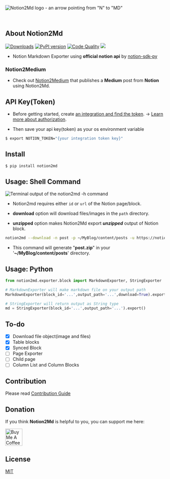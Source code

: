 ![Notion2Md logo - an arrow pointing from "N" to "MD"](Notion2md.jpg)

<br/>

## About Notion2Md

[![Downloads](https://static.pepy.tech/badge/notion2md)](https://pepy.tech/project/notion2md)
[![PyPI version](https://badge.fury.io/py/notion2md.svg)](https://badge.fury.io/py/notion2md)
[![Code Quality](https://github.com/echo724/notion2md/actions/workflows/code_quality.yaml/badge.svg)](https://github.com/echo724/notion2md/actions/workflows/code_quality.yaml)
<a href="https://hits.seeyoufarm.com"><img src="https://hits.seeyoufarm.com/api/count/incr/badge.svg?url=https%3A%2F%2Fgithub.com%2Fecho724%2Fnotion2md&count_bg=%23949191&title_bg=%23555555&icon=github.svg&icon_color=%23E7E7E7&title=visited&edge_flat=false"/></a>

- Notion Markdown Exporter using **official notion api** by [notion-sdk-py](https://github.com/ramnes/notion-sdk-py)

### Notion2Medium

- Check out [Notion2Medium](https://github.com/echo724/notion2medium) that publishes a **Medium** post from **Notion** using Notion2Md.

## API Key(Token)

- Before getting started, create [an integration and find the token](https://www.notion.so/my-integrations). → [Learn more about authorization](https://developers.notion.com/docs/authorization).

- Then save your api key(token) as your os environment variable

```Bash
$ export NOTION_TOKEN="{your integration token key}"
```

## Install

```Bash
$ pip install notion2md
```

## Usage: Shell Command

![Terminal output of the `notion2md -h` command](notion2md_options.png)

- Notion2md requires either `id` or `url` of the Notion page/block.

- **download** option will download files/images in the `path` directory.

- **unzipped** option makes Notion2Md export ***unzipped*** output of Notion block.

```Bash
notion2md --download -n post -p ~/MyBlog/content/posts -u https://notion.so/...
```

- This command will generate "**post.zip**" in your '**~/MyBlog/content/posts**' directory.

## Usage: Python

```Python
from notion2md.exporter.block import MarkdownExporter, StringExporter

# MarkdownExporter will make markdown file on your output path
MarkdownExporter(block_id='...',output_path='...',download=True).export()

# StringExporter will return output as String type
md = StringExporter(block_id='...',output_path='...').export()
```

## To-do

- [x] Download file object(image and files)
- [x] Table blocks
- [x] Synced Block
- [ ] Page Exporter
- [ ] Child page
- [ ] Column List and Column Blocks

## Contribution

Please read [Contribution Guide](CONTRIBUTION.md)

## Donation

If you think **Notion2Md** is helpful to you, you can support me here:

<a href="https://www.buymeacoffee.com/echo724" target="_blank"><img src="https://cdn.buymeacoffee.com/buttons/v2/default-yellow.png" alt="Buy Me A Coffee" style="height: 54px;" height="54"></a>

## License
[MIT](https://choosealicense.com/licenses/mit/)
